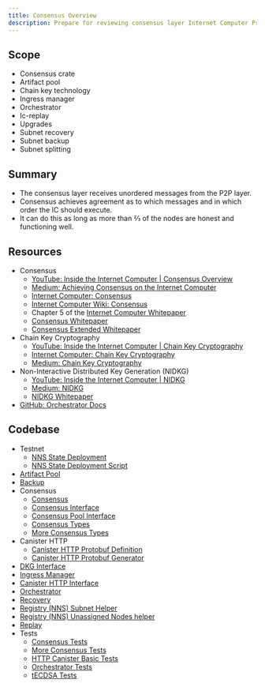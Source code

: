 ```yaml
---
title: Consensus Overview
description: Prepare for reviewing consensus layer Internet Computer Protocol replica upgrades
---
```


## Scope

- Consensus crate
- Artifact pool
- Chain key technology
- Ingress manager
- Orchestrator
- Ic-replay
- Upgrades
- Subnet recovery
- Subnet backup
- Subnet splitting

## Summary

- The consensus layer receives unordered messages from the P2P layer.
- Consensus achieves agreement as to which messages and in which order the IC should execute.
- It can do this as long as more than ⅔ of the nodes are honest and functioning well.

## Resources

- Consensus
  - [YouTube: Inside the Internet Computer | Consensus Overview](https://www.youtube.com/watch?v=vVLRRYh3JYo)
  - [Medium: Achieving Consensus on the Internet Computer](https://medium.com/dfinity/achieving-consensus-on-the-internet-computer-ee9fbfbafcbc)
  - [Internet Computer: Consensus](https://internetcomputer.org/how-it-works/consensus/)
  - [Internet Computer Wiki: Consensus](https://wiki.internetcomputer.org/wiki/IC_consensus_layer)
  - Chapter 5 of the [Internet Computer Whitepaper](https://internetcomputer.org/whitepaper.pdf)
  - [Consensus Whitepaper](https://eprint.iacr.org/2021/632.pdf)
  - [Consensus Extended Whitepaper](https://assets.ctfassets.net/ywqk17d3hsnp/1Gutwfrd1lMgiUBJZGCdUG/d3ea7730aba0a4b793741681463239f5/podc-2022-cr.pdf)
- Chain Key Cryptography
  - [YouTube: Inside the Internet Computer | Chain Key Cryptography](https://www.youtube.com/watch?v=vUcDRFC09J0)
  - [Internet Computer: Chain Key Cryptography](https://internetcomputer.org/how-it-works/chain-key-technology)
  - [Medium: Chain Key Cryptography](https://medium.com/dfinity/chain-key-technology-one-public-key-for-the-internet-computer-6a3644901e28)
- Non-Interactive Distributed Key Generation (NIDKG)
  - [YouTube: Inside the Internet Computer | NIDKG](https://www.youtube.com/watch?v=gKUi-2T7tdc)
  - [Medium: NIDKG](https://medium.com/dfinity/applied-crypto-one-public-key-for-the-internet-computer-ni-dkg-4af800db869d)
  - [NIDKG Whitepaper](https://eprint.iacr.org/2021/339.pdf)
- [GitHub: Orchestrator Docs](https://github.com/dfinity/ic/tree/master/rs/orchestrator)

## Codebase

- Testnet
  - [NNS State Deployment](https://github.com/dfinity/ic/blob/master/testnet/tools/nns_state_deployment.sh)
  - [NNS State Deployment Script](https://github.com/dfinity/ic/blob/master/testnet/tests/scripts/nns_state_deployment_test.sh)
- [Artifact Pool](https://github.com/dfinity/ic/tree/master/rs/artifact_pool)
- [Backup](https://github.com/dfinity/ic/tree/master/rs/backup)
- Consensus
  - [Consensus](https://github.com/dfinity/ic/tree/master/rs/consensus)
  - [Consensus Interface](https://github.com/dfinity/ic/blob/master/rs/interfaces/src/consensus.rs)
  - [Consensus Pool Interface](https://github.com/dfinity/ic/blob/master/rs/interfaces/src/consensus_pool.rs)
  - [Consensus Types](https://github.com/dfinity/ic/blob/master/rs/types/types/src/consensus.rs)
  - [More Consensus Types](https://github.com/dfinity/ic/tree/master/rs/types/types/src/consensus)
- Canister HTTP
  - [Canister HTTP Protobuf Definition](https://github.com/dfinity/ic/tree/master/rs/protobuf/def/canister_http)
  - [Canister HTTP Protobuf Generator](https://github.com/dfinity/ic/tree/master/rs/protobuf/src/gen/canister_http)
- [DKG Interface](https://github.com/dfinity/ic/blob/master/rs/interfaces/src/dkg.rs)
- [Ingress Manager](https://github.com/dfinity/ic/tree/master/rs/ingress_manager)
- [Canister HTTP Interface](https://github.com/dfinity/ic/blob/master/rs/interfaces/src/canister_http.rs)
- [Orchestrator](https://github.com/dfinity/ic/tree/master/rs/orchestrator)
- [Recovery](https://github.com/dfinity/ic/tree/master/rs/recovery)
- [Registry (NNS) Subnet Helper](https://github.com/dfinity/ic/blob/master/rs/registry/helpers/src/subnet.rs)
- [Registry (NNS) Unassigned Nodes helper](https://github.com/dfinity/ic/blob/master/rs/registry/helpers/src/unassigned_nodes.rs)
- [Replay](https://github.com/dfinity/ic/tree/master/rs/replay)
- Tests
  - [Consensus Tests](https://github.com/dfinity/ic/tree/master/rs/tests/consensus)
  - [More Consensus Tests](https://github.com/dfinity/ic/tree/master/rs/tests/src/consensus)
  - [HTTP Canister Basic Tests](https://github.com/dfinity/ic/blob/master/rs/tests/src/canister_http/http_basic.rs)
  - [Orchestrator Tests](https://github.com/dfinity/ic/tree/master/rs/tests/src/orchestrator)
  - [tECDSA Tests](https://github.com/dfinity/ic/tree/master/rs/tests/src/tecdsa)
